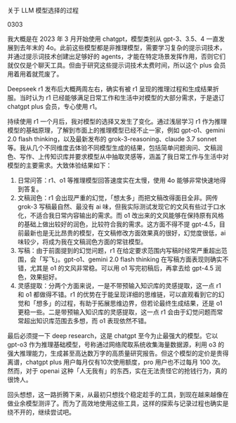 关于 LLM 模型选择的过程

0303

我大概是在 2023 年 3 月开始使用 chatgpt，模型类别从 gpt-3、3.5、4 一直发展到去年末的 4o。此前这些模型都是非推理模型，需要学习复杂的提示词技术，并通过提示词技术创建出足够好的 agents，才能在特定场景发挥作用，否则它们就仅仅是个聊天工具。但由于研究这些提示词技术太费时间，所以这个 plus 会员用着用着就荒废了。

Deepseek r1 发布后大概两周左右，确实有被 r1 呈现的推理过程和生成结果折服。当时认为 r1 已经能够满足日常工作和生活中对模型的大部分需求，于是退订 chatgpt plus 会员，专心使用 r1。

持续使用 r1 一个月后，我对模型的选择又发生了变化。通过浅层学习 r1 作为推理模型的基础原理，了解到市面上的推理模型已经不止一家，例如 gpt-o1、gemini 2.0 flash thinking，以及最新发布的 grok-3-reasoning、claude 3.7 sonnet 等。我从几个不同维度去体验不同模型生成的结果，包括简单问题询问、文稿润色、写作、上传知识库并要求模型从中抽取灵感等，涵盖了我日常工作与生活中对模型的主要需求。大致体验结果如下：

1. 日常问答：r1、o1 等推理模型回答速度实在太慢，使用 4o 能够非常快速地得到答复。
2. 文稿润色：r1 会出现严重的幻觉，「想太多」而把文稿改得面目全非。网传 grok-3 写稿最自然、最没有 ai 味，但我实际测试发现它的文风有些过于口水化，不适合我日常内容输出的需求。而 o1 改出来的文风能够在保持原有风格的基础上做出较好的润色，比较符合我的需求。这方面不得不提 gpt-4.5，目前最新也是无比昂贵的模型，在文稿修改方面效果真的很好，幻觉度很低，ai 味较少，将成为我在文稿润色方面的常驻模型。
3. 写稿：由于前面提到的幻觉问题，r1 在给定要求范围内写稿时经常严重超出范围，会「写飞」。gpt-o1、gemini 2.0 flash thinking 在写稿方面表现则确实不错，尤其是 o1 的文风非常稳。可以用 o1 写完初稿后，再拿去给 gpt-4.5 润色，效果挺好。
4. 灵感提取：分两个方面来说，一是不带预输入知识库的灵感提取，这一点 r1 和 o1 都做得不错。r1 的优势在于能呈现详细的思维链，可以直观看到它的幻觉和「想多」的过程，有助于拓展思维边界，但若论最终生成结果，还是 o1 更稳一些。二是带预输入知识库的灵感提取，这一点 r1 会由于幻觉问题而常常超出知识库范围去多想，而 o1 表现依然不错。

最后必须提一下 deep research，这是 chatgpt 至今为止最强大的模型。它以 gpt-o3 作为推理基础模型，号称通过网络爬取系统收集海量数据源，利用 o3 的强大推理能力，生成甚至高达数万字的高质量研究报告。但这个模型的定价是贵得离谱，chatgpt plus 用户每月仅有10次使用额度，pro 用户也不过每月 100 次。然而，对于 openai 这种「人无我有」的东西，实在无法责怪它的抢钱行为，真的很馋人。

回头想想，这一路折腾下来，从最初只想找个稳定趁手的工具，到现在越来越像在做业余模型测评了。而为了高效地使用这些工具，这样的探索与记录过程也确实是绕不开的，继续尝试吧。